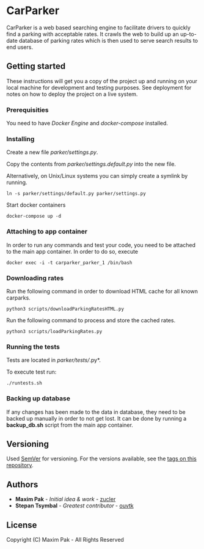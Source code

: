 # CarParker

CarParker is a web based searching engine to facilitate drivers to quickly find a parking with acceptable rates. It crawls the web to build up an up-to-date database of parking rates which is then used to serve search results to end users.

## Getting started

These instructions will get you a copy of the project up and running on your local machine for development and testing purposes. See deployment for notes on how to deploy the project on a live system.

### Prerequisities

You need to have _Docker Engine_ and _docker-compose_ installed.

### Installing

Create a new file _parker/settings.py_.

Copy the contents from _parker/settings.default.py_ into the new file.

Alternatively, on Unix/Linux systems you can simply create a symlink by running.

```
ln -s parker/settings/default.py parker/settings.py
```

Start docker containers
```
docker-compose up -d
```

### Attaching to app container

In order to run any commands and test your code, you need to be attached to the main app container. In order to do so, execute
```
docker exec -i -t carparker_parker_1 /bin/bash
```

### Downloading rates

Run the following command in order to download HTML cache for all known carparks.

```
python3 scripts/downloadParkingRatesHTML.py
```

Run the following command to process and store the cached rates.

```
python3 scripts/loadParkingRates.py
```

### Running the tests

Tests are located in *parker/tests/*.py*.

To execute test run:
```
./runtests.sh
```

### Backing up database
If any changes has been made to the data in database, they need to be backed up manually in order to not get lost. It can be done by running a **backup_db.sh** script from the main app container.


## Versioning

Used [SemVer](http://semver.org/) for versioning. For the versions available, see the [tags on this repository](https://github.com/zucler/Parker/tags).

## Authors

- **Maxim Pak** - _Initial idea & work_ - [zucler](https://github.com/zucler)
- **Stepan Tsymbal** - _Greatest contributor_ - [ouvtk](https://github.com/ouvtk)

## License

Copyright (C) Maxim Pak - All Rights Reserved
